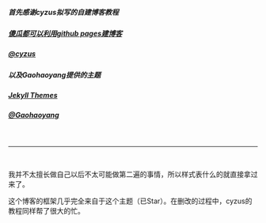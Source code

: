##### 首先感谢cyzus拟写的自建博客教程
##### [傻瓜都可以利用github pages建博客](http://cyzus.github.io/2015/06/21/github-build-blog/)
##### [@cyzus](https://github.com/cyzus)
##### 以及Gaohaoyang提供的主题

##### [Jekyll Themes](http://jekyllthemes.org/themes/cool-concise-high-end/)
##### [@Gaohaoyang](https://github.com/Gaohaoyang)
&nbsp;
***
&nbsp;

我并不太擅长做自己以后不太可能做第二遍的事情，所以样式表什么的就直接拿过来了。

这个博客的框架几乎完全来自于这个主题（已Star）。在删改的过程中，cyzus的教程同样帮了很大的忙。
